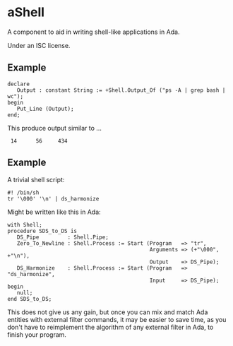 # aShell

A component to aid in writing shell-like applications in Ada.

Under an ISC license.

## Example

    declare
       Output : constant String := +Shell.Output_Of ("ps -A | grep bash | wc");
    begin
       Put_Line (Output);
    end;

This produce output similar to ...

     14      56     434
     
## Example

A trivial shell script:

    #! /bin/sh
    tr '\000' '\n' | ds_harmonize

Might be written like this in Ada:

    with Shell;
    procedure SDS_to_DS is
       DS_Pipe         : Shell.Pipe;
       Zero_To_Newline : Shell.Process := Start (Program   => "tr",
                                                 Arguments => (+"\000", +"\n"),
                                                 Output    => DS_Pipe);
       DS_Harmonize    : Shell.Process := Start (Program   => "ds_harmonize",
                                                 Input     => DS_Pipe);
    begin
       null;
    end SDS_to_DS;

This does not give us any gain, but once you can mix and match Ada entities with
external filter commands, it may be easier to save time, as you don't have to
reimplement the algorithm of any external filter in Ada, to finish your program.
